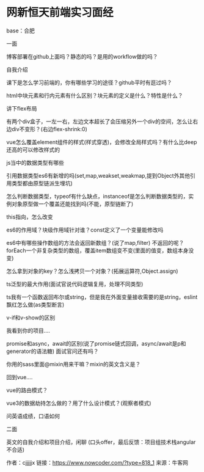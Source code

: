 # 网新恒天前端实习面经

base：合肥

一面

博客部署在github上面吗？静态的吗？是用的workflow做的吗？

自我介绍

课下是怎么学习前端的，你有哪些学习的途径？github平时有逛过吗？

html中块元素和行内元素有什么区别？块元素的定义是什么？特性是什么？

讲下flex布局

有两个div盒子，一左一右，左边文本超长了会压缩另外一个div的空间，怎么让右边div不变形？(右边flex-shrink:0)

vue怎么覆盖element组件的样式(样式穿透)，会修改全局样式吗？有什么比deep还高的可以修改样式的

js当中的数据类型有哪些

引用数据类型es6有新增的吗(set,map,weakset,weakmap,提到Object外其他引用类型都由原型链派生埋坑)

怎么判断数据类型，typeof有什么缺点，instanceof是怎么判断数据类型的，实例对象原型做一个覆盖还能找到吗(不能，原型链断了)

this指向，怎么改变

es6的作用域？块级作用域针对谁？const定义了一个变量能修改吗

es6中有哪些操作数组的方法会返回新数组？(说了map,filter) 不返回的呢？forEach一个非复杂类型的数组，覆盖item数组变不变(里面的值变，数组本身没变)

怎么拿到对象的key？怎么浅拷贝一个对象？(拓展运算符,Object.assign)

ts泛型的最大作用(面试官说代码逻辑复用，处理不同类型)

ts我有一个函数返回布尔或string，但是我在外面变量接收需要的是string，eslint飘红怎么做(as类型断言)

v-if和v-show的区别

我看到你的项目....

promise和async，await的区别(说了promise链式回调，async/await是p和generator的语法糖) 面试官问还有吗？

你用的sass里面@mixin用来干嘛？mixin的英文含义是？

回到vue....

vue的路由模式？

vue3的数据劫持怎么做的？用了什么设计模式？(观察者模式)

问英语成绩，口语如何

二面

英文的自我介绍和项目介绍，闲聊 (口头offer，最后反馈：项目组技术栈angular不合适)



作者：cjjjjjx
链接：https://www.nowcoder.com/?type=818_1
来源：牛客网